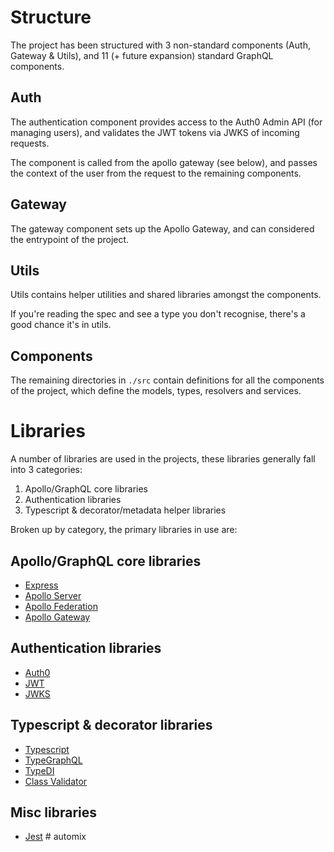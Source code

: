 # Structure

The project has been structured with 3 non-standard components (Auth, Gateway
& Utils), and 11 (+ future expansion) standard GraphQL components.

## Auth

The authentication component provides access to the Auth0 Admin API (for
managing users), and validates the JWT tokens via JWKS of incoming requests.

The component is called from the apollo gateway (see below), and passes the
context of the user from the request to the remaining components.

## Gateway

The gateway component sets up the Apollo Gateway, and can considered the
entrypoint of the project.

## Utils

Utils contains helper utilities and shared libraries amongst the components.

If you're reading the spec and see a type you don't recognise, there's a good
chance it's in utils.

## Components

The remaining directories in `./src` contain definitions for all the components
of the project, which define the models, types, resolvers and services.

# Libraries

A number of libraries are used in the projects, these libraries generally
fall into 3 categories:

1. Apollo/GraphQL core libraries
2. Authentication libraries
3. Typescript & decorator/metadata helper libraries

Broken up by category, the primary libraries in use are:

## Apollo/GraphQL core libraries

- [Express](https://expressjs.com/)
- [Apollo Server](https://www.apollographql.com/docs/apollo-server/)
- [Apollo Federation](https://www.apollographql.com/docs/apollo-server/federation/introduction/)
- [Apollo Gateway](https://www.apollographql.com/docs/apollo-server/federation/gateway/)

## Authentication libraries

- [Auth0](https://github.com/auth0/node-auth0)
- [JWT](https://www.npmjs.com/package/jsonwebtoken)
- [JWKS](https://github.com/auth0/node-jwks-rsa)

## Typescript & decorator libraries

- [Typescript](https://www.typescriptlang.org/)
- [TypeGraphQL](https://typegraphql.com/)
- [TypeDI](https://github.com/typestack/typedi)
- [Class Validator](https://github.com/typestack/class-validator)

## Misc libraries

- [Jest](https://jestjs.io/)
#   a u t o m i x  
 